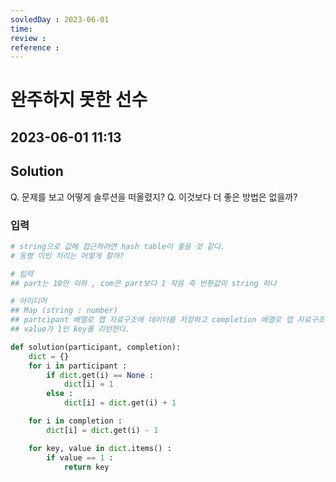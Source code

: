 ```yaml
---
sovledDay : 2023-06-01
time: 
review : 
reference : 
---
```


# 완주하지 못한 선수
## 2023-06-01 11:13 


## Solution
Q. 문제를 보고 어떻게 솔루션을 떠올렸지? 
Q. 이것보다 더 좋은 방법은 없을까? 


### 입력



```python
# string으로 값에 접근하려면 hash table이 좋을 것 같다. 
# 동명 이인 처리는 어떻게 할까? 

# 입력 
## part는 10만 이하 , com은 part보다 1 작음 즉 반환값이 string 하나 

# 아이디어
## Map (string : number)
## partcipant 배열로 맵 자료구조에 데이터를 저장하고 completion 배열로 맵 자료구조의 데이터를 삭제한다.
## value가 1인 key를 리턴한다.

def solution(participant, completion):
    dict = {}
    for i in participant : 
        if dict.get(i) == None :
            dict[i] = 1
        else :
            dict[i] = dict.get(i) + 1

    for i in completion : 
        dict[i] = dict.get(i) - 1

    for key, value in dict.items() :
        if value == 1 :
            return key
```



